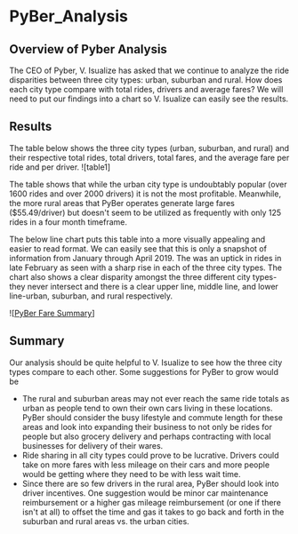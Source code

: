 # PyBer_Analysis

## Overview of Pyber Analysis

 The CEO of Pyber, V. Isualize has asked that we continue to analyze the ride disparities between three city types: urban, suburban and rural. How does each city type compare with total rides, drivers and average fares? We will need to put our findings into a chart so V. Isualize can easily see the results.
 
 ## Results
 The table below shows the three city types (urban, suburban, and rural) and their respective total rides, total drivers, total fares, and the average fare per ride and per driver.
 ![table1]
 
 The table shows that while the urban city type is undoubtably popular (over 1600 rides and over 2000 drivers) it is not the most profitable. Meanwhile, the more rural areas that PyBer operates generate large fares ($55.49/driver) but doesn't seem to be utilized as frequently with only 125 rides in a four month timeframe.
 
 The below line chart puts this table into a more visually appealing and easier to read format. We can easily see that this is only a snapshot of information from January through April 2019. The was an uptick in rides in late February as seen with a sharp rise in each of the three city types. The chart also shows a clear disparity amongst the three different city types-they never intersect and there is a clear upper line, middle line, and lower line-urban, suburban, and rural respectively.
 
 ![[PyBer Fare Summary](https://github.com/stacybeauregard/PyBer_Analysis/blob/main/analysis/PyBer_fare_summary.png)]
 
 ## Summary
 
 Our analysis should be quite helpful to V. Isualize to see how the three city types compare to each other. Some suggestions for PyBer to grow would be
 
 * The rural and suburban areas may not ever reach the same ride totals as urban as people tend to own their own cars living in these locations. PyBer should consider the busy lifestyle and commute length for these areas and look into expanding their business to not only be rides for people but also grocery delivery and perhaps contracting with local businesses for delivery of their wares.
 * Ride sharing in all city types could prove to be lucrative. Drivers could take on more fares with less mileage on their cars and more people would be getting where they need to be with less wait time.
 * Since there are so few drivers in the rural area, PyBer should look into driver incentives. One suggestion would be minor car maintenance reimbursement or a higher gas mileage reimbursement (or one if there isn't at all) to offset the time and gas it takes to go back and forth in the suburban and rural areas vs. the urban cities.
